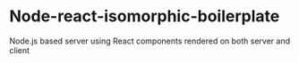Node-react-isomorphic-boilerplate
=================================

Node.js based server using React components rendered on both server and client

